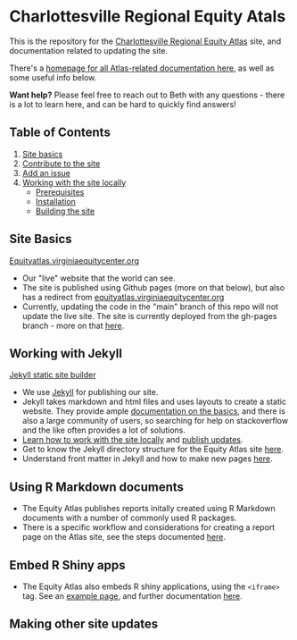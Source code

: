 # Charlottesville Regional Equity Atals

This is the repository for the [Charlottesville Regional Equity Atlas](https://virginiaequitycenter.github.io/cville-equity-atlas/) site, and documentation related to updating the site.

There's a [homepage for all Atlas-related documentation here](), as well as some useful info below.

**Want help?** Please feel free to reach out to Beth with any questions - there is a lot to learn here, and can be hard to quickly find answers!

## Table of Contents

1. [Site basics](#site-basics)
2. [Contribute to the site](#contribute-to-the-site)
3. [Add an issue](#get-help-or-add-an-issue)
4. [Working with the site locally](#working-with-the-site-locally)
	* [Prerequisites](#prerequisites)
	* [Installation](#installation)
	* [Building the site](#building-the-site)

## Site Basics

[Equityatlas.virginiaequitycenter.org](https://virginiaequitycenter.github.io/cville-equity-atlas/)
  * Our "live" website that the world can see.
  * The site is published using Github pages (more on that below), but also has a redirect from [equityatlas.virginiaequitycenter.org](equityatlas.virginiaequitycenter.org)
  * Currently, updating the code in the "main" branch of this repo will not update the live site. The site is currently deployed from the gh-pages branch - more on that [here]().

## Working with Jekyll

[Jekyll static site builder](https://jekyllrb.com/)
  * We use [Jekyll](https://jekyllrb.com) for publishing our site.
  * Jekyll takes markdown and html files and uses layouts to create a static website. They provide ample [documentation on the basics](https://jekyllrb.com/docs/), and there is also a large community of users, so searching for help on stackoverflow and the like often provides a lot of solutions.
  * [Learn how to work with the site locally]() and [publish updates]().
  * Get to know the Jekyll directory structure for the Equity Atlas site [here]().
  * Understand front matter in Jekyll and how to make new pages [here]().

## Using R Markdown documents

   * The Equity Atlas publishes reports initally created using R Markdown documents with a number of commonly used R packages.  
   * There is a specific workflow and considerations for creating a report page on the Atlas site, see the steps documented [here]().

## Embed R Shiny apps

   * The Equity Atlas also embeds R shiny applications, using the `<iframe>` tag. See an [example page](https://github.com/virginiaequitycenter/cville-equity-atlas/blob/main/pages/cville-equity-dashboard.html), and further documentation [here]().

## Making other site updates

